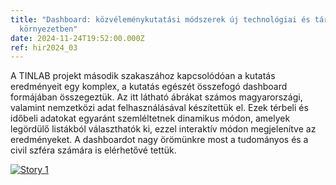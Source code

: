 ```yaml
---
title: "Dashboard: közvéleménykutatási módszerek új technológiai és társadalmi
  környezetben"
date: 2024-11-24T19:52:00.000Z
ref: hir2024_03
---
```


A TINLAB projekt második szakaszához kapcsolódóan a kutatás eredményeit egy komplex, a kutatás egészét összefogó dashboard formájában összegeztük. Az itt látható ábrákat számos magyarországi, valamint nemzetközi adat felhasználásával készítettük el. Ezek térbeli és időbeli adatokat egyaránt szemléltetnek dinamikus módon, amelyek legördülő listákból választhatók ki, ezzel interaktív módon megjelenítve az eredményeket. A dashboardot nagy örömünkre most a tudományos és a civil szféra számára is elérhetővé tettük.

<div class='tableauPlaceholder' id='viz1732472836454' style='position: relative'><noscript><a href='#'><img alt='Story 1 ' src='https:&#47;&#47;public.tableau.com&#47;static&#47;images&#47;ti&#47;tinlab_smrb_17322005595920&#47;Story1&#47;1_rss.png' style='border: none' /></a></noscript><object class='tableauViz'  style='display:none;'><param name='host_url' value='https%3A%2F%2Fpublic.tableau.com%2F' /> <param name='embed_code_version' value='3' /> <param name='site_root' value='' /><param name='name' value='tinlab_smrb_17322005595920&#47;Story1' /><param name='tabs' value='no' /><param name='toolbar' value='yes' /><param name='static_image' value='https:&#47;&#47;public.tableau.com&#47;static&#47;images&#47;ti&#47;tinlab_smrb_17322005595920&#47;Story1&#47;1.png' /> <param name='animate_transition' value='yes' /><param name='display_static_image' value='yes' /><param name='display_spinner' value='yes' /><param name='display_overlay' value='yes' /><param name='display_count' value='yes' /><param name='language' value='en-US' /></object></div>                <script type='text/javascript'>                    var divElement = document.getElementById('viz1732472836454');                    var vizElement = divElement.getElementsByTagName('object')[0];                    vizElement.style.width='1217px';vizElement.style.height='867px';                    var scriptElement = document.createElement('script');                    scriptElement.src = 'https://public.tableau.com/javascripts/api/viz_v1.js';                    vizElement.parentNode.insertBefore(scriptElement, vizElement);                </script>
